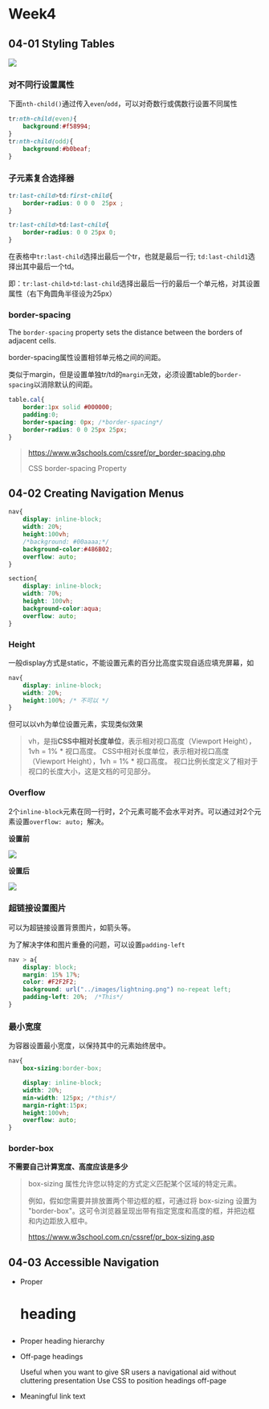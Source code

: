 # Week4

## 04-01 Styling Tables



![](https://raw.githubusercontent.com/valueism/Pictures/master/img/202306251724867.png)






###  对不同行设置属性

下面```nth-child()```通过传入```even```/```odd```，可以对奇数行或偶数行设置不同属性

```css
tr:nth-child(even){
	background:#f58994;
}
tr:nth-child(odd){
	background:#b0beaf;
}
```





### 子元素复合选择器

```css
tr:last-child>td:first-child{
	border-radius: 0 0 0  25px ;	
}

tr:last-child>td:last-child{
	border-radius: 0 0 25px 0;	
}
```



在表格中```tr:last-child```选择出最后一个tr，也就是最后一行; ```td:last-child1```选择出其中最后一个td。

即：```tr:last-child>td:last-child```选择出最后一行的最后一个单元格，对其设置属性（右下角圆角半径设为25px）





### border-spacing

The `border-spacing` property sets the distance between the borders of adjacent cells.

border-spacing属性设置相邻单元格之间的间距。



类似于margin，但是设置单独tr/td的```margin```无效，必须设置table的```border-spacing```以消除默认的间距。

```css
table.cal{
	border:1px solid #000000;
	padding:0;
	border-spacing: 0px; /*border-spacing*/
	border-radius: 0 0 25px 25px;
}
```



> https://www.w3schools.com/cssref/pr_border-spacing.php
>
> CSS border-spacing Property



## 04-02 Creating Navigation Menus

```css
nav{
    display: inline-block;
    width: 20%;
    height:100vh;
    /*background: #00aaaa;*/
    background-color:#486B02;
    overflow: auto;
}

section{
    display: inline-block;
    width: 70%;
    height: 100vh;
    background-color:aqua;
    overflow: auto;
}
```



### Height

一般display方式是static，不能设置元素的百分比高度实现自适应填充屏幕，如

```css
nav{
    display: inline-block;
    width: 20%;
    height:100%; /* 不可以 */
}
```

但可以以vh为单位设置元素，实现类似效果



> vh，是指**CSS中相对长度单位**，表示相对视口高度（Viewport Height），1vh = 1% * 视口高度。 CSS中相对长度单位，表示相对视口高度（Viewport Height），1vh = 1% * 视口高度。 视口比例长度定义了相对于视口的长度大小，这是文档的可见部分。



### Overflow

2个```inline-block```元素在同一行时，2个元素可能不会水平对齐。可以通过对2个元素设置```overflow: auto; ```解决。



**设置前**

![](https://raw.githubusercontent.com/valueism/Pictures/master/img/202306251757848.png)

**设置后**

![](https://raw.githubusercontent.com/valueism/Pictures/master/img/202306251758059.png)





### 超链接设置图片

可以为超链接设置背景图片，如箭头等。

为了解决字体和图片重叠的问题，可以设置```padding-left```



```css
nav > a{
    display: block;
    margin: 15% 17%;
    color: #F2F2F2;
    background: url("../images/lightning.png") no-repeat left;
    padding-left: 20%;  /*This*/
}
```





### 最小宽度

为容器设置最小宽度，以保持其中的元素始终居中。

```css
nav{
	box-sizing:border-box;

	display: inline-block;
	width: 20%;
	min-width: 125px; /*this*/
	margin-right:15px;
	height:100vh;
	overflow: auto;
}
```





### border-box

**不需要自己计算宽度、高度应该是多少**

> box-sizing 属性允许您以特定的方式定义匹配某个区域的特定元素。
>
> 例如，假如您需要并排放置两个带边框的框，可通过将 box-sizing 设置为 "border-box"。这可令浏览器呈现出带有指定宽度和高度的框，并把边框和内边距放入框中。
>
> https://www.w3school.com.cn/cssref/pr_box-sizing.asp





## 04-03 Accessible Navigation

- Proper <h1> heading

- Proper heading hierarchy

- Off-page headings

    Useful when you want to give SR users a navigational aid without cluttering presentation
    Use CSS to position headings off-page

- Meaningful link text
